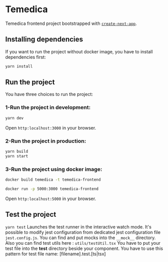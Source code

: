 # Temedica

Temedica frontend project bootstrapped with [`create-next-app`](https://github.com/vercel/next.js/tree/canary/packages/create-next-app).

## Installing dependencies
If you want to run the project without docker image, you have to install
dependencies first:
```bash
yarn install
```

## Run the project
You have three choices to run the project:
### 1-Run the project in development:

```bash
yarn dev
```
Open `http:localhost:3000` in your browser.

###  2-Run the project in production:
```bash
yarn build
yarn start
```

###  3-Run the project using docker image:
```bash
docker build temedica -t temedica-frontend

docker run -p 5000:3000 temedica-frontend
```

Open `http:localhost:5000` in your browser.

## Test the project

`yarn test`
Launches the test runner in the interactive watch mode.
It's possible to modify jest configuration from dedicated jest configuration file `jest.config.js`.
You can find and put mocks into the `__mock__` directory. 
Also you can find test utils here : `utils/testUtil.tsx` 
You have to put your test file into the __test__ directory beside your component.
You have to use this pattern for test file name: [filename].test.[ts|tsx]